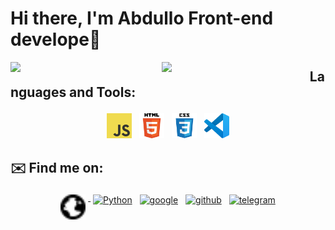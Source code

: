 # Hi there, I'm Abdullo Front-end develope:clap:

<img align="left" width="48%" src="https://github-readme-stats.vercel.app/api?username=abdullo92&theme=dark&show_icons=true"/>
<img align="left" width="47%"  src="https://github-readme-stats.vercel.app/api/top-langs/?username=abdullo92&layout=compact)](https://github.com/abdullo92/github-readme-stats"/>


## Languages and Tools:
<p align="center">
<img src="https://raw.githubusercontent.com/github/explore/80688e429a7d4ef2fca1e82350fe8e3517d3494d/topics/javascript/javascript.png" alt="Javascript" height="40" style="vertical-align:top; margin:4px">
<img src="https://raw.githubusercontent.com/github/explore/80688e429a7d4ef2fca1e82350fe8e3517d3494d/topics/html/html.png" alt="html" height="40" style="vertical-align:top; margin:4px">
<img src="https://raw.githubusercontent.com/github/explore/80688e429a7d4ef2fca1e82350fe8e3517d3494d/topics/css/css.png" alt="css" height="40" style="vertical-align:top; margin:4px">
<img src="https://raw.githubusercontent.com/github/explore/80688e429a7d4ef2fca1e82350fe8e3517d3494d/topics/visual-studio-code/visual-studio-code.png" alt="VS Code" height="40" style="vertical-align:top; margin:4px">
</p>


## ✉️ Find me on:

<p align="center">
  <a href="https://Abdullo92.github.io/" target="_blank" rel="noopener noreferrer"> <img src="https://raw.githubusercontent.com/iconic/open-iconic/master/svg/globe.svg" alt="Python" height="40" style="vertical-align:top; margin:4px"> </a>
  <a href="https://linkedin.com/in/abdullo" target="_blank" rel="noopener noreferrer"> <img src="https://cdn.jsdelivr.net/npm/simple-icons@v3/icons/linkedin.svg" alt="Python" height="40" style="vertical-align:top; margin:4px"></a>
  <a href="abdullo.giyasov@gmail.com"> <img src="https://cdn.jsdelivr.net/npm/simple-icons@v3/icons/gmail.svg" alt="google" height="40" style="vertical-align:top; margin:4px"></a>
  <a href="Abdullo92"> <img src="https://cdn.jsdelivr.net/npm/simple-icons@v3/icons/github.svg" alt="github" height="40" style="vertical-align:top; margin:4px"></a>
  <a href="@abuUmar92"> <img src="https://cdn.jsdelivr.net/npm/simple-icons@v3/icons/telegram.svg" alt="telegram" height="40" style="vertical-align:top; margin:4px"></a> 
</p>
